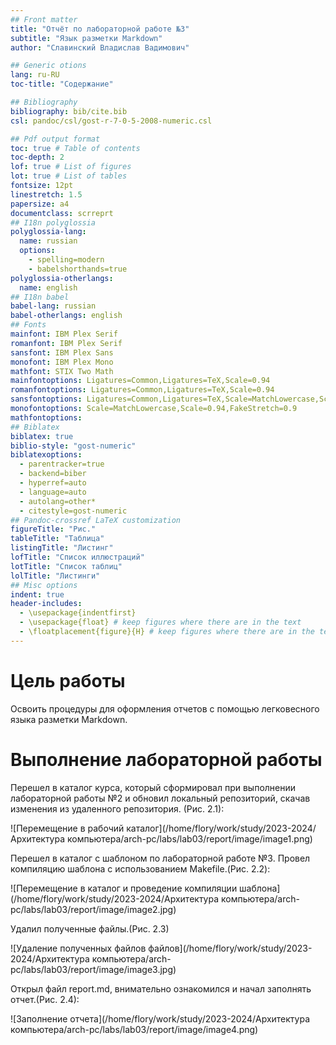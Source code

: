 ```yaml
---
## Front matter
title: "Отчёт по лабораторной работе №3"
subtitle: "Язык разметки Markdown"
author: "Славинский Владислав Вадимович"

## Generic otions
lang: ru-RU
toc-title: "Содержание"

## Bibliography
bibliography: bib/cite.bib
csl: pandoc/csl/gost-r-7-0-5-2008-numeric.csl

## Pdf output format
toc: true # Table of contents
toc-depth: 2
lof: true # List of figures
lot: true # List of tables
fontsize: 12pt
linestretch: 1.5
papersize: a4
documentclass: scrreprt
## I18n polyglossia
polyglossia-lang:
  name: russian
  options:
	- spelling=modern
	- babelshorthands=true
polyglossia-otherlangs:
  name: english
## I18n babel
babel-lang: russian
babel-otherlangs: english
## Fonts
mainfont: IBM Plex Serif
romanfont: IBM Plex Serif
sansfont: IBM Plex Sans
monofont: IBM Plex Mono
mathfont: STIX Two Math
mainfontoptions: Ligatures=Common,Ligatures=TeX,Scale=0.94
romanfontoptions: Ligatures=Common,Ligatures=TeX,Scale=0.94
sansfontoptions: Ligatures=Common,Ligatures=TeX,Scale=MatchLowercase,Scale=0.94
monofontoptions: Scale=MatchLowercase,Scale=0.94,FakeStretch=0.9
mathfontoptions:
## Biblatex
biblatex: true
biblio-style: "gost-numeric"
biblatexoptions:
  - parentracker=true
  - backend=biber
  - hyperref=auto
  - language=auto
  - autolang=other*
  - citestyle=gost-numeric
## Pandoc-crossref LaTeX customization
figureTitle: "Рис."
tableTitle: "Таблица"
listingTitle: "Листинг"
lofTitle: "Список иллюстраций"
lotTitle: "Список таблиц"
lolTitle: "Листинги"
## Misc options
indent: true
header-includes:
  - \usepackage{indentfirst}
  - \usepackage{float} # keep figures where there are in the text
  - \floatplacement{figure}{H} # keep figures where there are in the text
---
```


# Цель работы

Освоить процедуры для оформления отчетов с помощью легковесного языка разметки Markdown.

# Выполнение лабораторной работы

Перешел в каталог курса, который сформировал при выполнении лабораторной работы №2 и обновил локальный репозиторий, скачав изменения из удаленного репозитория. (Рис. 2.1):

![Перемещение в рабочий каталог](/home/flory/work/study/2023-2024/Архитектура компьютера/arch-pc/labs/lab03/report/image/image1.png)

Перешел в каталог с шаблоном по лабораторной работе №3. Провел компиляцию шаблона с использованием Makefile.(Рис. 2.2):

![Перемещение в каталог и проведение компиляции шаблона](/home/flory/work/study/2023-2024/Архитектура компьютера/arch-pc/labs/lab03/report/image/image2.jpg)

Удалил полученные файлы.(Рис. 2.3)

![Удаление полученных файлов файлов](/home/flory/work/study/2023-2024/Архитектура компьютера/arch-pc/labs/lab03/report/image/image3.jpg)

Открыл файл report.md, внимательно ознакомился и начал заполнять отчет.(Рис. 2.4):

![Заполнение отчета](/home/flory/work/study/2023-2024/Архитектура компьютера/arch-pc/labs/lab03/report/image/image4.png)



